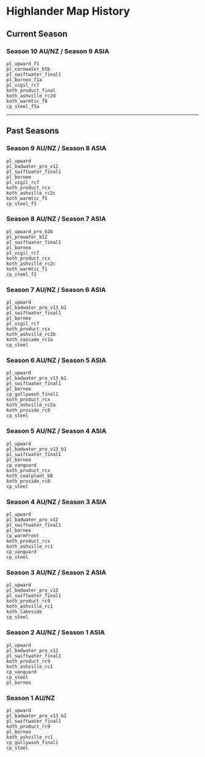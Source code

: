 # Highlander Map History

## Current Season
### Season 10 AU/NZ / Season 9 ASIA
```
pl_upward_f1
pl_cornwater_b5b
pl_swiftwater_final1
pl_borneo_f1a
pl_vigil_rc7
koth_product_final
koth_ashville_rc2d
koth_warmtic_f8
cp_steel_f5a
```
---

## Past Seasons
### Season 9 AU/NZ / Season 8 ASIA
```
pl_upward
pl_badwater_pro_v12
pl_swiftwater_final1
pl_borneo
pl_vigil_rc7
koth_product_rcx
koth_ashville_rc2c
koth_warmtic_f5
cp_steel_f3
```

### Season 8 AU/NZ / Season 7 ASIA
```
pl_upward_pro_b2b
pl_prowater_b12
pl_swiftwater_final1
pl_borneo
pl_vigil_rc7
koth_product_rcx
koth_ashville_rc2c
koth_warmtic_f1
cp_steel_f2
```

### Season 7 AU/NZ / Season 6 ASIA
```
pl_upward
pl_badwater_pro_v13_b1
pl_swiftwater_final1
pl_borneo
pl_vigil_rc7
koth_product_rcx
koth_ashville_rc2b
koth_cascade_rc1a
cp_steel
```

### Season 6 AU/NZ / Season 5 ASIA
```
pl_upward
pl_badwater_pro_v13_b1
pl_swiftwater_final1
pl_borneo
cp_gullywash_final1
koth_product_rcx
koth_ashville_rc2a
koth_proside_rc8
cp_steel
```

### Season 5 AU/NZ / Season 4 ASIA
```
pl_upward
pl_badwater_pro_v13_b1
pl_swiftwater_final1
pl_borneo
cp_vanguard
koth_product_rcx
koth_coalplant_b8
koth_proside_rc8
cp_steel
```

### Season 4 AU/NZ / Season 3 ASIA
```
pl_upward
pl_badwater_pro_v12
pl_swiftwater_final1
pl_borneo
cp_warmfront
koth_product_rcx
koth_ashville_rc1
cp_vanguard
cp_steel
```

### Season 3 AU/NZ / Season 2 ASIA
```
pl_upward
pl_badwater_pro_v12
pl_swiftwater_final1
koth_product_rc9
koth_ashville_rc1
koth_lakeside
cp_steel
```

### Season 2 AU/NZ / Season 1 ASIA
```
pl_upward
pl_badwater_pro_v12
pl_swiftwater_final1
koth_product_rc9
koth_ashville_rc1
cp_vanguard
cp_steel
pl_borneo
```

### Season 1 AU/NZ
```
pl_upward
pl_badwater_pro_v13_b1
pl_swiftwater_final1
koth_product_rc9
pl_borneo
koth_ashville_rc1
cp_gullywash_final1
cp_steel
```